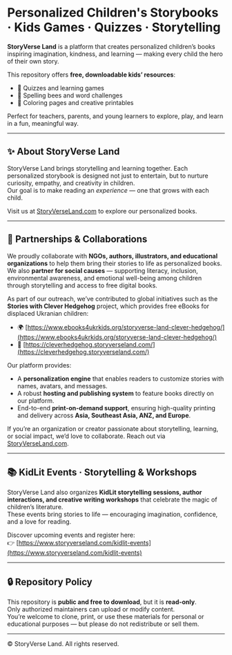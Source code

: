 # Personalized Children's Storybooks · Kids Games · Quizzes · Storytelling

**StoryVerse Land** is a platform that creates personalized children’s books inspiring imagination, kindness, and learning — making every child the hero of their own story.

This repository offers **free, downloadable kids’ resources**:
- 🧩 Quizzes and learning games  
- 🐝 Spelling bees and word challenges  
- 🎨 Coloring pages and creative printables  

Perfect for teachers, parents, and young learners to explore, play, and learn in a fun, meaningful way.

---

## ✨ About StoryVerse Land

StoryVerse Land brings storytelling and learning together. Each personalized storybook is designed not just to entertain, but to nurture curiosity, empathy, and creativity in children.  
Our goal is to make reading an *experience* — one that grows with each child.

Visit us at [StoryVerseLand.com](https://www.StoryVerseLand.com) to explore our personalized books.

---

## 🤝 Partnerships & Collaborations

We proudly collaborate with **NGOs, authors, illustrators, and educational organizations** to help them bring their stories to life as personalized books.  
We also **partner for social causes** — supporting literacy, inclusion, environmental awareness, and emotional well-being among children through storytelling and access to free digital books.

As part of our outreach, we’ve contributed to global initiatives such as the **Stories with Clever Hedgehog** project, which provides free eBooks for displaced Ukranian children:  
- 🌍 [https://www.ebooks4ukrkids.org/storyverse-land-clever-hedgehog/](https://www.ebooks4ukrkids.org/storyverse-land-clever-hedgehog/)  
- 🦔 [https://cleverhedgehog.storyverseland.com/](https://cleverhedgehog.storyverseland.com/)

Our platform provides:
- A **personalization engine** that enables readers to customize stories with names, avatars, and messages.  
- A robust **hosting and publishing system** to feature books directly on our platform.  
- End-to-end **print-on-demand support**, ensuring high-quality printing and delivery across **Asia, Southeast Asia, ANZ, and Europe**.

If you’re an organization or creator passionate about storytelling, learning, or social impact, we’d love to collaborate. Reach out via [StoryVerseLand.com](https://www.StoryVerseLand.com).

---

## 📚 KidLit Events · Storytelling & Workshops

StoryVerse Land also organizes **KidLit storytelling sessions, author interactions, and creative writing workshops** that celebrate the magic of children’s literature.  
These events bring stories to life — encouraging imagination, confidence, and a love for reading.

Discover upcoming events and register here:  
👉 [https://www.storyverseland.com/kidlit-events](https://www.storyverseland.com/kidlit-events)

---

## 🔒 Repository Policy

This repository is **public and free to download**, but it is **read-only**.  
Only authorized maintainers can upload or modify content.  
You’re welcome to clone, print, or use these materials for personal or educational purposes — but please do not redistribute or sell them.

---

© StoryVerse Land. All rights reserved.
